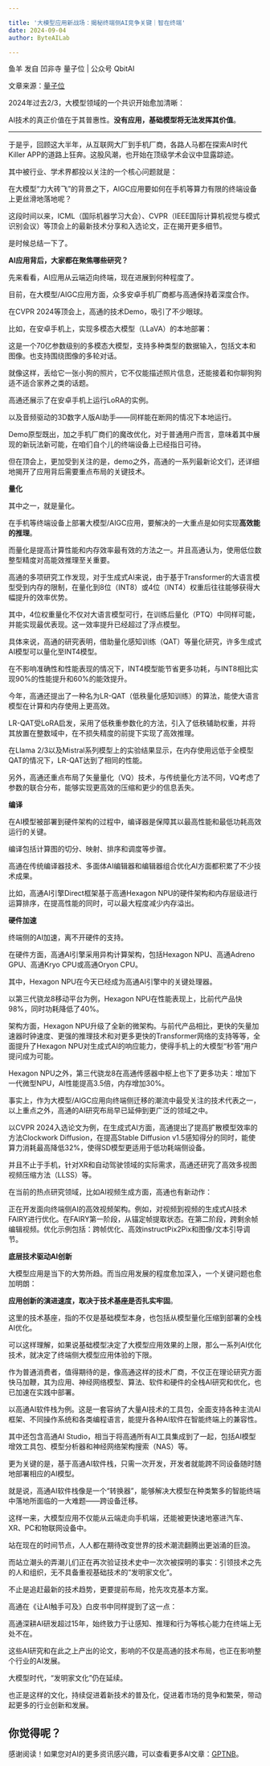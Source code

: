 ```yaml
---

title: '大模型应用新战场：揭秘终端侧AI竞争关键｜智在终端'
date: 2024-09-04
author: ByteAILab

---
```


鱼羊 发自 凹非寺
量子位 | 公众号 QbitAI

文章来源：[量子位](https://mp.weixin.qq.com/s/Ub0by14RBQQHnxtOnbXupg)

2024年过去2/3，大模型领域的一个共识开始愈加清晰：

AI技术的真正价值在于其普惠性。**没有应用，基础模型将无法发挥其价值**。

---


于是乎，回顾这大半年，从互联网大厂到手机厂商，各路人马都在探索AI时代Killer APP的道路上狂奔。这股风潮，也开始在顶级学术会议中显露踪迹。

其中被行业、学术界都投以关注的一个核心问题就是：

在大模型“力大砖飞”的背景之下，AIGC应用要如何在手机等算力有限的终端设备上更丝滑地落地呢？

这段时间以来，ICML（国际机器学习大会）、CVPR（IEEE国际计算机视觉与模式识别会议）等顶会上的最新技术分享和入选论文，正在揭开更多细节。

是时候总结一下了。

**AI应用背后，大家都在聚焦哪些研究？**

先来看看，AI应用从云端迈向终端，现在进展到何种程度了。

目前，在大模型/AIGC应用方面，众多安卓手机厂商都与高通保持着深度合作。

在CVPR 2024等顶会上，高通的技术Demo，吸引了不少眼球。

比如，在安卓手机上，实现多模态大模型（LLaVA）的本地部署：

这是一个70亿参数级别的多模态大模型，支持多种类型的数据输入，包括文本和图像。也支持围绕图像的多轮对话。

就像这样，丢给它一张小狗的照片，它不仅能描述照片信息，还能接着和你聊狗狗适不适合家养之类的话题。

高通还展示了在安卓手机上运行LoRA的实例。

以及音频驱动的3D数字人版AI助手——同样能在断网的情况下本地运行。

Demo原型既出，加之手机厂商们的魔改优化，对于普通用户而言，意味着其中展现的新玩法新可能，在咱们自个儿的终端设备上已经指日可待。

但在顶会上，更加受到关注的是，demo之外，高通的一系列最新论文们，还详细地揭开了应用背后需要重点布局的关键技术。

**量化**

其中之一，就是量化。

在手机等终端设备上部署大模型/AIGC应用，要解决的一大重点是如何实现**高效能的推理**。

而量化是提高计算性能和内存效率最有效的方法之一。并且高通认为，使用低位数整型精度对高能效推理至关重要。

高通的多项研究工作发现，对于生成式AI来说，由于基于Transformer的大语言模型受到内存的限制，在量化到8位（INT8）或4位（INT4）权重后往往能够获得大幅提升的效率优势。

其中，4位权重量化不仅对大语言模型可行，在训练后量化（PTQ）中同样可能，并能实现最优表现。这一效率提升已经超过了浮点模型。

具体来说，高通的研究表明，借助量化感知训练（QAT）等量化研究，许多生成式AI模型可以量化至INT4模型。

在不影响准确性和性能表现的情况下，INT4模型能节省更多功耗，与INT8相比实现90%的性能提升和60%的能效提升。

今年，高通还提出了一种名为LR-QAT（低秩量化感知训练）的算法，能使大语言模型在计算和内存使用上更高效。

LR-QAT受LoRA启发，采用了低秩重参数化的方法，引入了低秩辅助权重，并将其放置在整数域中，在不损失精度的前提下实现了高效推理。

在Llama 2/3以及Mistral系列模型上的实验结果显示，在内存使用远低于全模型QAT的情况下，LR-QAT达到了相同的性能。

另外，高通还重点布局了矢量量化（VQ）技术，与传统量化方法不同，VQ考虑了参数的联合分布，能够实现更高效的压缩和更少的信息丢失。

**编译**

在AI模型被部署到硬件架构的过程中，编译器是保障其以最高性能和最低功耗高效运行的关键。

编译包括计算图的切分、映射、排序和调度等步骤。

高通在传统编译器技术、多面体AI编辑器和编辑器组合优化AI方面都积累了不少技术成果。

比如，高通AI引擎Direct框架基于高通Hexagon NPU的硬件架构和内存层级进行运算排序，在提高性能的同时，可以最大程度减少内存溢出。

**硬件加速**

终端侧的AI加速，离不开硬件的支持。

在硬件方面，高通AI引擎采用异构计算架构，包括Hexagon NPU、高通Adreno GPU、高通Kryo CPU或高通Oryon CPU。

其中，Hexagon NPU在今天已经成为高通AI引擎中的关键处理器。

以第三代骁龙8移动平台为例，Hexagon NPU在性能表现上，比前代产品快98%，同时功耗降低了40%。

架构方面，Hexagon NPU升级了全新的微架构。与前代产品相比，更快的矢量加速器时钟速度、更强的推理技术和对更多更快的Transformer网络的支持等等，全面提升了Hexagon NPU对生成式AI的响应能力，使得手机上的大模型“秒答”用户提问成为可能。

Hexagon NPU之外，第三代骁龙8在高通传感器中枢上也下了更多功夫：增加下一代微型NPU，AI性能提高3.5倍，内存增加30%。

事实上，作为大模型/AIGC应用向终端侧迁移的潮流中最受关注的技术代表之一，以上重点之外，高通的AI研究布局早已延伸到更广泛的领域之中。

以CVPR 2024入选论文为例，在生成式AI方面，高通提出了提高扩散模型效率的方法Clockwork Diffusion，在提高Stable Diffusion v1.5感知得分的同时，能使算力消耗最高降低32%，使得SD模型更适用于低功耗端侧设备。

并且不止于手机，针对XR和自动驾驶领域的实际需求，高通还研究了高效多视图视频压缩方法（LLSS）等。

在当前的热点研究领域，比如AI视频生成方面，高通也有新动作：

正在开发面向终端侧AI的高效视频架构。例如，对视频到视频的生成式AI技术FAIRY进行优化。在FAIRY第一阶段，从锚定帧提取状态。在第二阶段，跨剩余帧编辑视频。优化示例包括：跨帧优化、高效instructPix2Pix和图像/文本引导调节。

**底层技术驱动AI创新**

大模型应用是当下的大势所趋。而当应用发展的程度愈加深入，一个关键问题也愈加明朗：

**应用创新的演进速度，取决于技术基座是否扎实牢固**。

这里的技术基座，指的不仅是基础模型本身，也包括从模型量化压缩到部署的全栈AI优化。

可以这样理解，如果说基础模型决定了大模型应用效果的上限，那么一系列AI优化技术，就决定了终端侧大模型应用体验的下限。

作为普通消费者，值得期待的是，像高通这样的技术厂商，不仅正在理论研究方面快马加鞭，其为应用、神经网络模型、算法、软件和硬件的全栈AI研究和优化，也已加速在实践中部署。

以高通AI软件栈为例。这是一套容纳了大量AI技术的工具包，全面支持各种主流AI框架、不同操作系统和各类编程语言，能提升各种AI软件在智能终端上的兼容性。

其中还包含高通AI Studio，相当于将高通所有AI工具集成到了一起，包括AI模型增效工具包、模型分析器和神经网络架构搜索（NAS）等。

更为关键的是，基于高通AI软件栈，只需一次开发，开发者就能跨不同设备随时随地部署相应的AI模型。

就是说，高通AI软件栈像是一个“转换器”，能够解决大模型在种类繁多的智能终端中落地所面临的一大难题——跨设备迁移。

这样一来，大模型应用不仅能从云端走向手机端，还能被更快速地塞进汽车、XR、PC和物联网设备中。

站在现在的时间节点，人人都在期待改变世界的技术潮流翻腾出更汹涌的巨浪。

而站立潮头的弄潮儿们正在再次验证技术史中一次次被探明的事实：引领技术之先的人和组织，无不具备重视基础技术的“发明家文化”。

不止是追赶最新的技术趋势，更要提前布局，抢先攻克基本方案。

高通在《让AI触手可及》白皮书中同样提到了这一点：

高通深耕AI研发超过15年，始终致力于让感知、推理和行为等核心能力在终端上无处不在。

这些AI研究和在此之上产出的论文，影响的不仅是高通的技术布局，也正在影响整个行业的AI发展。

大模型时代，“发明家文化”仍在延续。

也正是这样的文化，持续促进着新技术的普及化，促进着市场的竞争和繁荣，带动起更多的行业创新和发展。

你觉得呢？
---
感谢阅读！如果您对AI的更多资讯感兴趣，可以查看更多AI文章：[GPTNB](https://gptnb.com)。